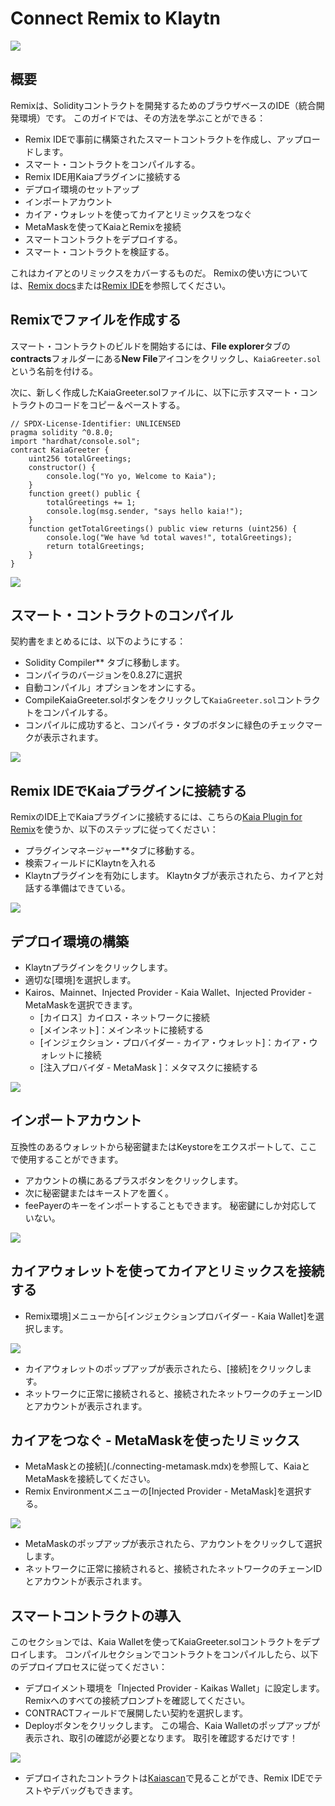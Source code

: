 # Connect Remix to Klaytn

![](/img/banners/kaia-remix.png)

## 概要<a href="#overview" id="overview"></a>

Remixは、Solidityコントラクトを開発するためのブラウザベースのIDE（統合開発環境）です。 このガイドでは、その方法を学ぶことができる：

- Remix IDEで事前に構築されたスマートコントラクトを作成し、アップロードします。
- スマート・コントラクトをコンパイルする。
- Remix IDE用Kaiaプラグインに接続する
- デプロイ環境のセットアップ
- インポートアカウント
- カイア・ウォレットを使ってカイアとリミックスをつなぐ
- MetaMaskを使ってKaiaとRemixを接続
- スマートコントラクトをデプロイする。
- スマート・コントラクトを検証する。

これはカイアとのリミックスをカバーするものだ。 Remixの使い方については、[Remix docs](https://remix-ide.readthedocs.io/en/latest/)または[Remix IDE](https://remix.ethereum.org/)を参照してください。

## Remixでファイルを作成する<a href="#creating-a-file-on-remix" id="creating-a-file-on-remix"></a>

スマート・コントラクトのビルドを開始するには、**File explorer**タブの**contracts**フォルダーにある**New File**アイコンをクリックし、`KaiaGreeter.sol`という名前を付ける。

次に、新しく作成したKaiaGreeter.solファイルに、以下に示すスマート・コントラクトのコードをコピー＆ペーストする。

```sol
// SPDX-License-Identifier: UNLICENSED
pragma solidity ^0.8.0;
import "hardhat/console.sol";
contract KaiaGreeter {
    uint256 totalGreetings;
    constructor() {
        console.log("Yo yo, Welcome to Kaia");
    }
    function greet() public {
        totalGreetings += 1;
        console.log(msg.sender, "says hello kaia!");
    }
    function getTotalGreetings() public view returns (uint256) {
        console.log("We have %d total waves!", totalGreetings);
        return totalGreetings;
    }
}
```

![](/img/build/smart-contracts/remix-create-new-file.png)

## スマート・コントラクトのコンパイル<a href="#compile-smart-contract" id="compile-smart-contract"></a>

契約書をまとめるには、以下のようにする：

- Solidity Compiler\*\* タブに移動します。
- コンパイラのバージョンを0.8.27に選択
- 自動コンパイル」オプションをオンにする。
- CompileKaiaGreeter.solボタンをクリックして`KaiaGreeter.sol`コントラクトをコンパイルする。
- コンパイルに成功すると、コンパイラ・タブのボタンに緑色のチェックマークが表示されます。

![](/img/build/smart-contracts/remix-compile-contract.png)

## Remix IDEでKaiaプラグインに接続する<a href="#connect-to-kaia-plugin" id="connect-to-kaia-plugin"></a>

RemixのIDE上でKaiaプラグインに接続するには、こちらの[Kaia Plugin for Remix](https://ide.kaia.io/)を使うか、以下のステップに従ってください：

- プラグインマネージャー\*\*タブに移動する。
- 検索フィールドにKlaytnを入れる
- Klaytnプラグインを有効にします。 Klaytnタブが表示されたら、カイアと対話する準備はできている。

![](/img/build/smart-contracts/remix-plugin-addon.png)

## デプロイ環境の構築 <a href="#setting-up-deployment-env" id="setting-up-deployment-env"></a>

- Klaytnプラグインをクリックします。
- 適切な[環境]を選択します。
- Kairos、Mainnet、Injected Provider - Kaia Wallet、Injected Provider - MetaMaskを選択できます。
  - [カイロス］カイロス・ネットワークに接続
  - [メインネット]：メインネットに接続する
  - [インジェクション・プロバイダー - カイア・ウォレット]：カイア・ウォレットに接続
  - [注入プロバイダ - MetaMask ]：メタマスクに接続する

![](/img/build/smart-contracts/remix-deploy-env.png)

## インポートアカウント<a href="#import-account" id="import-account"></a>

互換性のあるウォレットから秘密鍵またはKeystoreをエクスポートして、ここで使用することができます。

- アカウントの横にあるプラスボタンをクリックします。
- 次に秘密鍵またはキーストアを置く。
- feePayerのキーをインポートすることもできます。 秘密鍵にしか対応していない。

![](/img/build/smart-contracts/remix-import-acc.png)

## カイアウォレットを使ってカイアとリミックスを接続する<a href="#connect-to-kaia-using-kaia-wallet" id="connect-to-kaia-using-kaia-wallet"></a>

- Remix環境]メニューから[インジェクションプロバイダー - Kaia Wallet]を選択します。

![](/img/build/smart-contracts/remix-kw-connect.png)

- カイアウォレットのポップアップが表示されたら、[接続]をクリックします。
- ネットワークに正常に接続されると、接続されたネットワークのチェーンIDとアカウントが表示されます。

## カイアをつなぐ - MetaMaskを使ったリミックス<a href="#connect-to-kaia-using-metamask" id="connect-to-kaia-using-metamask"></a>

- MetaMaskとの接続](./connecting-metamask.mdx)を参照して、KaiaとMetaMaskを接続してください。
- Remix Environmentメニューの[Injected Provider - MetaMask]を選択する。

![](/img/build/smart-contracts/remix-mm-connect.png)

- MetaMaskのポップアップが表示されたら、アカウントをクリックして選択します。
- ネットワークに正常に接続されると、接続されたネットワークのチェーンIDとアカウントが表示されます。

## スマートコントラクトの導入<a href="#deploying-contract" id="deploying-contract"></a>

このセクションでは、Kaia Walletを使ってKaiaGreeter.solコントラクトをデプロイします。 コンパイルセクションでコントラクトをコンパイルしたら、以下のデプロイプロセスに従ってください：

- デプロイメント環境を「Injected Provider - Kaikas Wallet」に設定します。 Remixへのすべての接続プロンプトを確認してください。
- CONTRACTフィールドで展開したい契約を選択します。
- Deployボタンをクリックします。 この場合、Kaia Walletのポップアップが表示され、取引の確認が必要となります。 取引を確認するだけです！

![](/img/build/smart-contracts/remix-deploy-contract.png)

- デプロイされたコントラクトは[Kaiascan](https://kairos.kaiascan.io/)で見ることができ、Remix IDEでテストやデバッグもできます。
